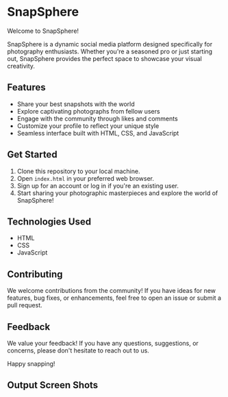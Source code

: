 # SnapSphere

Welcome to SnapSphere!

SnapSphere is a dynamic social media platform designed specifically for photography enthusiasts. Whether you're a seasoned pro or just starting out, SnapSphere provides the perfect space to showcase your visual creativity.

## Features

- Share your best snapshots with the world
- Explore captivating photographs from fellow users
- Engage with the community through likes and comments
- Customize your profile to reflect your unique style
- Seamless interface built with HTML, CSS, and JavaScript

## Get Started

1. Clone this repository to your local machine.
2. Open `index.html` in your preferred web browser.
3. Sign up for an account or log in if you're an existing user.
4. Start sharing your photographic masterpieces and explore the world of SnapSphere!

## Technologies Used

- HTML
- CSS
- JavaScript

## Contributing

We welcome contributions from the community! If you have ideas for new features, bug fixes, or enhancements, feel free to open an issue or submit a pull request.

## Feedback

We value your feedback! If you have any questions, suggestions, or concerns, please don't hesitate to reach out to us.

Happy snapping!

## Output Screen Shots


